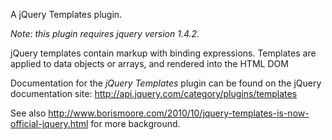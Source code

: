 A jQuery Templates plugin.

_Note: this plugin requires jquery version 1.4.2._
 
jQuery templates contain markup with binding expressions. Templates are applied to data objects or arrays, and rendered into the HTML DOM

Documentation for the _jQuery Templates_ plugin can be found on the jQuery documentation site:
<a href="http://api.jquery.com/category/plugins/templates/">http://api.jquery.com/category/plugins/templates</a>

See also <a href="http://www.borismoore.com/2010/10/jquery-templates-is-now-official-jquery.html">http://www.borismoore.com/2010/10/jquery-templates-is-now-official-jquery.html</a> for more background.

